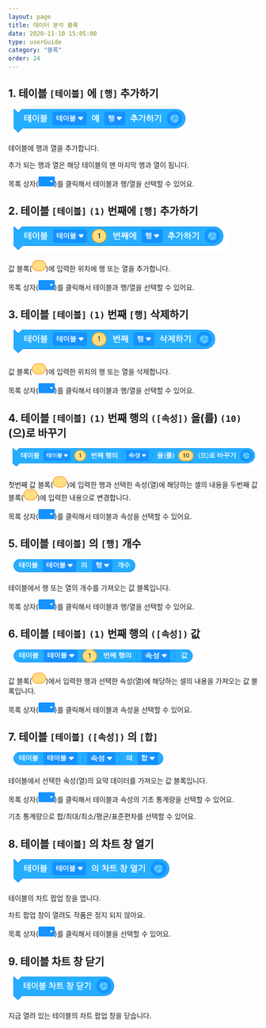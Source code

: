 ```yaml
---
layout: page
title: 데이터 분석 블록
date: 2020-11-10 15:05:00
type: userGuide
category: "블록"
order: 24
---
```




## 1. 테이블 `[테이블]` 에 `[행]` 추가하기



![block-data](images/block-data-01.png)



테이블에 행과 열을 추가합니다.

추가 되는 행과 열은 해당 테이블의 맨 마지막 행과 열이 됩니다.

목록 상자(<img src="images/icon/dropdown-data.png" style="zoom:50%;" />)를 클릭해서 테이블과 행/열을 선택할 수 있어요.





## 2. 테이블 `[테이블]` `(1)` 번째에 `[행]` 추가하기



![block-data](images/block-data-02.png)



값 블록(<img src="images/icon/value.png" alt="value" style="zoom:50%;" />)에 입력한 위치에 행 또는 열을 추가합니다.

목록 상자(<img src="images/icon/dropdown-data.png" style="zoom:50%;" />)를 클릭해서 테이블과 행/열을 선택할 수 있어요.





## 3. 테이블 `[테이블]` `(1)` 번째 `[행]` 삭제하기



![block-data](images/block-data-03.png)



값 블록(<img src="images/icon/value.png" alt="value" style="zoom:50%;" />)에 입력한 위치의 행 또는 열을 삭제합니다.

목록 상자(<img src="images/icon/dropdown-data.png" style="zoom:50%;" />)를 클릭해서 테이블과 행/열을 선택할 수 있어요.





## 4. 테이블 `[테이블]` `(1)` 번째 행의 `([속성])` 을(를) `(10)` (으)로 바꾸기



![block-data](images/block-data-04.png)



첫번째 값 블록(<img src="images/icon/value.png" alt="value" style="zoom:50%;" />)에 입력한 행과 선택한 속성(열)에 해당하는 셀의 내용을 두번째 값 블록(<img src="images/icon/value.png" alt="value" style="zoom:50%;" />)에 입력한 내용으로 변경합니다.

목록 상자(<img src="images/icon/dropdown-data.png" style="zoom:50%;" />)를 클릭해서 테이블과 속성을 선택할 수 있어요.





## 5. 테이블 `[테이블]` 의 `[행]` 개수



![block-data](images/block-data-05.png)



테이블에서 행 또는 열의 개수를 가져오는 값 블록입니다.

목록 상자(<img src="images/icon/dropdown-data.png" style="zoom:50%;" />)를 클릭해서 테이블과 행/열을 선택할 수 있어요.





## 6. 테이블 `[테이블]` `(1)` 번째 행의 `([속성])` 값



![block-data](images/block-data-06.png)



값 블록(<img src="images/icon/value.png" alt="value" style="zoom:50%;" />)에서 입력한 행과 선택한 속성(열)에 해당하는 셀의 내용을 가져오는 값 블록입니다.

목록 상자(<img src="images/icon/dropdown-data.png" style="zoom:50%;" />)를 클릭해서 테이블과 속성을 선택할 수 있어요.





## 7. 테이블 `[테이블]` `([속성])` 의 `[합]`



![block-data](images/block-data-07.png)



테이블에서 선택한 속성(열)의 요약 데이터를 가져오는 값 블록입니다.

목록 상자(<img src="images/icon/dropdown-data.png" style="zoom:50%;" />)를 클릭해서 테이블과 속성의 기초 통계량을 선택할 수 있어요.

기초 통계량으로 합/최대/최소/평균/표준편차를 선택할 수 있어요.





## 8. 테이블 `[테이블]` 의 차트 창 열기



![block-data](images/block-data-08.png)



테이블의 차트 팝업 창을 엽니다.

차트 팝업 창이 열려도 작품은 정지 되지 않아요.

목록 상자(<img src="images/icon/dropdown-data.png" style="zoom:50%;" />)를 클릭해서 테이블을 선택할 수 있어요.





## 9. 테이블 차트 창 닫기



![block-data](images/block-data-09.png)



지금 열려 있는 테이블의 차트 팝업 창을 닫습니다.
